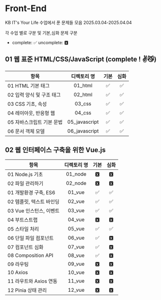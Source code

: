 # Front-End

KB IT's Your Life 수업에서 푼 문제들 모음
2025.03.04-2025.04.04

각 수업 별로 구분 및 기본,심화 문제 구분

- complete: ✅ uncomplete: 🆇

## 01 웹 표준 HTML/CSS/JavaScript (complete ! ✌😼)

| 항목                      |  디렉토리 명  | 기본 | 심화 |
| ------------------------- | :-----------: | :--: | :--: |
| 01 HTML 기본 태그         |    01_html    |  ✅  |  ✅  |
| 02 입력 양식 및 구조 태그 |    02_html    |  ✅  |  ✅  |
| 03 CSS 기초, 속성         |    03_css     |  ✅  |  ✅  |
| 04 레이아웃, 반응형 웹    |    04_css     |  ✅  |  ✅  |
| 05 자바스크립트 기본 문법 | 05_javascript |  ✅  |  ✅  |
| 06 문서 객체 모델         | 06_javascript |  ✅  |  ✅  |

## 02 웹 인터페이스 구축을 위한 Vue.js

| 항목                     | 디렉토리 명 | 기본 | 심화 |
| ------------------------ | :---------: | :--: | :--: |
| 01 Node.js 기초          |   01_node   |  🆇   |  🆇   |
| 02 파일 관리하기         |   02_node   |  🆇   |  🆇   |
| 01 개발환경 구축, ES6    |   01_vue    |  ✅   |  ✅   |
| 02 템플릿, 텍스트 바인딩 |   02_vue    |  ✅   |  ✅   |
| 03 Vue 인스턴스, 이벤트  |   03_vue    |  ✅   |  ✅   |
| 04 부트스트랩            |   04_vue    |  🆇   |  🆇   |
| 05 스타일 처리           |   05_vue    |  ✅   |  ✅   |
| 06 단일 파일 컴포넌트    |   06_vue    |  ✅   |  🆇   |
| 07 컴포넌트 심화         |   07_vue    |  ✅   |  🆇   |
| 08 Composition API       |   08_vue    |  ✅   |  🆇   |
| 09 라우팅                |   09_vue    |  🆇   |  🆇   |
| 10 Axios                 |   10_vue    |  🆇   |  🆇   |
| 11 라우트와 Axios 연동   |   11_vue    |  🆇   |  🆇   |
| 12 Pinia 상태 관리       |   12_vue    |  🆇   |  🆇   |
